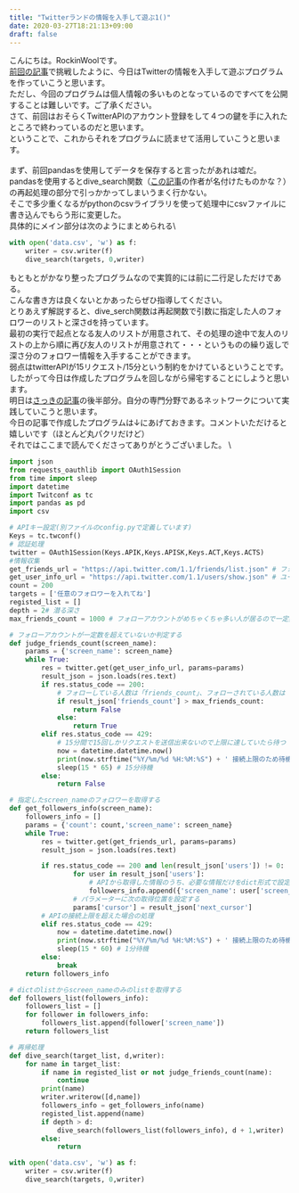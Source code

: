 ```yaml
---
title: "Twitterランドの情報を入手して遊ぶ1()"
date: 2020-03-27T18:21:13+09:00
draft: false
---
```


こんにちは。RockinWoolです。\
[前回の記事][1]で挑戦したように、今日はTwitterの情報を入手して遊ぶプログラムを作っていこうと思います。\
ただし、今回のプログラムは個人情報の多いものとなっているのですべてを公開することは難しいです。ご了承ください。\
さて、前回はおそらくTwitterAPIのアカウント登録をして４つの鍵を手に入れたところで終わっているのだと思います。\
ということで、これからそれをプログラムに読ませて活用していこうと思います。\
\
まず、前回pandasを使用してデータを保存すると言ったがあれは嘘だ。\
pandasを使用するとdive_search関数（[この記事][2]の作者が名付けたものかな？）の再起処理の部分で引っかかってしまいうまく行かない。\
そこで多少重くなるがpythonのcsvライブラリを使って処理中にcsvファイルに書き込んでもらう形に変更した。\
具体的にメイン部分は次のようにまとめられる\

```python
with open('data.csv', 'w') as f:
    writer = csv.writer(f)
    dive_search(targets, 0,writer)
```

もともとがかなり整ったプログラムなので実質的には前に二行足しただけである。\
こんな書き方は良くないとかあったらぜひ指導してください。\
とりあえず解説すると、dive_serch関数は再起関数で引数に指定した人のフォロワーのリストと深さdを持っています。\
最初の実行で起点となる友人のリストが用意されて、その処理の途中で友人のリストの上から順に再び友人のリストが用意されて・・・というものの繰り返しで深さ分のフォロワー情報を入手することができます。\
弱点はtwitterAPIが15リクエスト/15分という制約をかけているということです。\
したがって今日は作成したプログラムを回しながら帰宅することにしようと思います。\
明日は[さっきの記事][2]の後半部分。自分の専門分野であるネットワークについて実践していこうと思います。\
今日の記事で作成したプログラムは↓にあげておきます。コメントいただけると嬉しいです（ほとんど丸パクリだけど）\
それではここまで読んでくださってありがとうございました。
\

```python
import json
from requests_oauthlib import OAuth1Session
from time import sleep
import datetime
import Twitconf as tc
import pandas as pd
import csv

# APIキー設定(別ファイルのconfig.pyで定義しています)
Keys = tc.twconf()
# 認証処理
twitter = OAuth1Session(Keys.APIK,Keys.APISK,Keys.ACT,Keys.ACTS)
#情報収集
get_friends_url = "https://api.twitter.com/1.1/friends/list.json" # フォローしているアカウントを取得
get_user_info_url = "https://api.twitter.com/1.1/users/show.json" # ユーザー情報を取得する
count = 200
targets = ['任意のフォロワーを入れてね']
registed_list = []
depth = 2# 潜る深さ
max_friends_count = 1000 # フォローアカウントがめちゃくちゃ多い人が居るので一定数を超えてると除外する

# フォローアカウントが一定数を超えていないか判定する
def judge_friends_count(screen_name):
    params = {'screen_name': screen_name}
    while True:
        res = twitter.get(get_user_info_url, params=params)
        result_json = json.loads(res.text)
        if res.status_code == 200:
            # フォローしている人数は「friends_count」、フォローされている人数は「followers_count」
            if result_json['friends_count'] > max_friends_count:
                return False
            else:
                return True
        elif res.status_code == 429:
            # 15分間で15回しかリクエストを送信出来ないので上限に達していたら待つ
            now = datetime.datetime.now()
            print(now.strftime("%Y/%m/%d %H:%M:%S") + ' 接続上限のため待機')
            sleep(15 * 65) # 15分待機
        else:
            return False

# 指定したscreen_nameのフォロワーを取得する
def get_followers_info(screen_name):
    followers_info = []
    params = {'count': count,'screen_name': screen_name}
    while True:
        res = twitter.get(get_friends_url, params=params)
        result_json = json.loads(res.text)

        if res.status_code == 200 and len(result_json['users']) != 0:
                for user in result_json['users']:
                    # APIから取得した情報のうち、必要な情報だけをdict形式で設定　（このPGでidは使ってない・・）
                    followers_info.append({'screen_name': user['screen_name'], 'id': user['id']})
                # パラメーターに次の取得位置を設定する
                params['cursor'] = result_json['next_cursor']
        # APIの接続上限を超えた場合の処理           
        elif res.status_code == 429:
            now = datetime.datetime.now()
            print(now.strftime("%Y/%m/%d %H:%M:%S") + ' 接続上限のため待機')
            sleep(15 * 60) # 1分待機
        else:
            break
    return followers_info

# dictのlistからscreen_nameのみのlistを取得する
def followers_list(followers_info):
    followers_list = []
    for follower in followers_info:
        followers_list.append(follower['screen_name'])
    return followers_list

# 再帰処理
def dive_search(target_list, d,writer):
    for name in target_list:
        if name in registed_list or not judge_friends_count(name):
            continue
        print(name)
        writer.writerow([d,name])
        followers_info = get_followers_info(name)
        registed_list.append(name)
        if depth > d:
            dive_search(followers_list(followers_info), d + 1,writer)
        else:
            return

with open('data.csv', 'w') as f:
    writer = csv.writer(f)
    dive_search(targets, 0,writer)

```


[1]:/200325
[2]:https://qiita.com/bc_yuuuuuki/items/964efd17dae53d855c8b